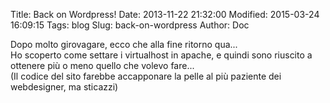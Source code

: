 Title: Back on Wordpress!
Date: 2013-11-22 21:32:00
Modified: 2015-03-24 16:09:15
Tags: blog
Slug: back-on-wordpress
Author: Doc

Dopo molto girovagare, ecco che alla fine ritorno qua...  
Ho scoperto come settare i virtualhost in apache, e quindi sono
riuscito a ottenere più o meno quello che volevo fare...  
(Il codice del sito farebbe accapponare la pelle al più paziente dei
webdesigner, ma sticazzi)
